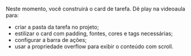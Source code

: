 Neste momento, você construirá o card de tarefa. Dê play na videoaula para:

- criar a pasta da tarefa no projeto;
- estilizar o card com padding, fontes, cores e tags necessárias;
- configurar a barra de ações;
- usar a propriedade overflow para exibir o conteúdo com scroll.

